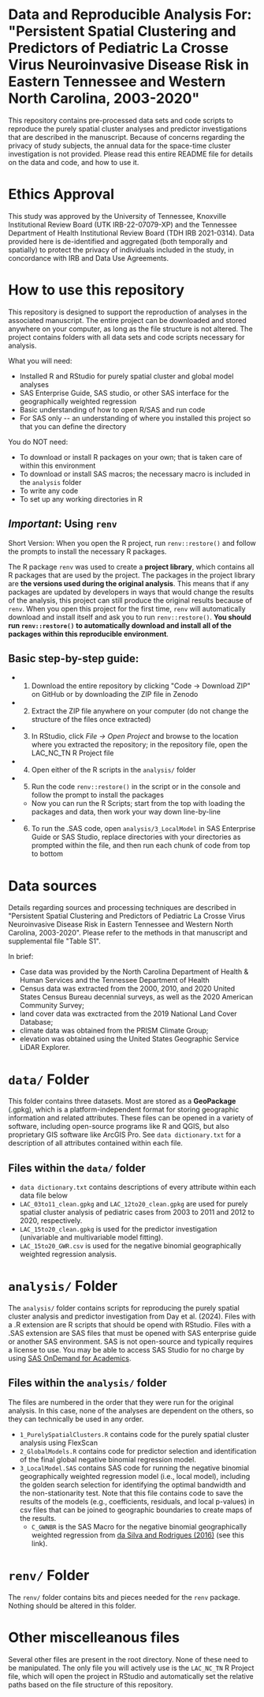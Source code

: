 # Data and Reproducible Analysis For: "Persistent Spatial Clustering and Predictors of Pediatric La Crosse Virus Neuroinvasive Disease Risk in Eastern Tennessee and Western North Carolina, 2003-2020"

This repository contains pre-processed data sets and code scripts to reproduce the purely spatial cluster analyses and predictor investigations that are described in the manuscript. Because of concerns regarding the privacy of study subjects, the annual data for the space-time cluster investigation is not provided. Please read this entire README file for details on the data and code, and how to use it. 

# Ethics Approval 

This study was approved by the University of Tennessee, Knoxville Institutional Review Board (UTK IRB-22-07079-XP) and the Tennessee Department of Health Institutional Review Board (TDH IRB 2021-0314). Data provided here is de-identified and aggregated (both temporally and spatially) to protect the privacy of individuals included in the study, in concordance with IRB and Data Use Agreements. 

# How to use this repository 

This repository is designed to support the reproduction of analyses in the associated manuscript. The entire project can be downloaded and stored anywhere on your computer, as long as the file structure is not altered. The project contains folders with all data sets and code scripts necessary for analysis. 


What you will need: 
 - Installed R and RStudio for purely spatial cluster and global model analyses
 - SAS Enterprise Guide, SAS studio, or other SAS interface for the geographically weighted regression 
 - Basic understanding of how to open R/SAS and run code 
 - For SAS only -- an understanding of where you installed this project so that you can define the directory 
 
 You do NOT need:
 - To download or install R packages on your own; that is taken care of within this environment
 - To download or install SAS macros; the necessary macro is included in the `analysis` folder 
 - To write any code 
 - To set up any working directories in R 

## ***Important***: Using `renv`

Short Version: When you open the R project, run `renv::restore()` and follow the prompts to install the necessary R packages. 

The R package `renv` was used to create a **project library**, which contains all R packages that are used by the project. The packages in the project library are **the versions used during the original analysis**. This means that if any packages are updated by developers in ways that would change the results of the analysis, this project can still produce the original results because of `renv`. When you open this project for the first time, `renv` will automatically download and install itself and ask you to run `renv::restore()`. **You should run `renv::restore()` to automatically download and install all of the packages within this reproducible environment**. 

## Basic step-by-step guide:

- 1. Download the entire repository by clicking "Code -> Download ZIP" on GitHub or by downloading the ZIP file in Zenodo
- 2. Extract the ZIP file anywhere on your computer (do not change the structure of the files once extracted)
- 3. In RStudio, click *File -> Open Project* and browse to the location where you extracted the repository; in the repository file, open the LAC_NC_TN R Project file 
- 4. Open either of the R scripts in the `analysis/` folder
- 5. Run the code `renv::restore()` in the script or in the console and follow the prompt to install the packages 
  - Now you can run the R Scripts; start from the top with loading the packages and data, then work your way down line-by-line
- 6. To run the .SAS code, open `analysis/3_LocalModel` in SAS Enterprise Guide or SAS Studio, replace directories with your directories as prompted within the file, and then run each chunk of code from top to bottom


# Data sources

Details regarding sources and processing techniques are described in "Persistent Spatial Clustering and Predictors of Pediatric La Crosse Virus Neuroinvasive Disease Risk in Eastern Tennessee and Western North Carolina, 2003-2020". Please refer to the methods in that manuscript and supplemental file "Table S1". 

In brief: 
- Case data was provided by the North Carolina Department of Health & Human Services and the Tennessee Department of Health
- Census data was extracted from the 2000, 2010, and 2020 United States Census Bureau decennial surveys, as well as the 2020 American Community Survey; 
- land cover data was exctracted from the 2019 National Land Cover Database; 
- climate data was obtained from the PRISM Climate Group; 
- elevation was obtained using the United States Geographic Service LiDAR Explorer. 

# `data/` Folder

This folder contains three datasets. Most are stored as a **GeoPackage** (.gpkg), which is a platform-independent format for storing geographic information and related attributes. These files can be opened in a variety of software, including open-source programs like R and QGIS, but also proprietary GIS software like ArcGIS Pro. See `data dictionary.txt` for a description of all attributes contained within each file. 

## Files within the `data/` folder

- `data dictionary.txt` contains descriptions of every attribute within each data file below
- `LAC_03to11_clean.gpkg` and `LAC_12to20_clean.gpkg` are used for purely spatial cluster analysis of pediatric cases from 2003 to 2011 and 2012 to 2020, respectively. 
- `LAC_15to20_clean.gpkg` is used for the predictor investigation (univariable and multivariable model fitting).  
- `LAC_15to20_GWR.csv` is used for the negative binomial geographically weighted regression analysis. 

# `analysis/` Folder

The `analysis/` folder contains scripts for reproducing the purely spatial cluster analysis and predictor investigation from Day et al. (2024). Files with a .R extension are R scripts that should be opend with RStudio. Files with a .SAS extension are SAS files that must be opened with SAS enterprise guide or another SAS environment. SAS is not open-source and typically requires a license to use. You may be able to access SAS Studio for no charge by using [SAS OnDemand for Academics](https://welcome.oda.sas.com/). 

## Files within the `analysis/` folder

The files are numbered in the order that they were run for the original analysis. In this case, none of the analyses are dependent on the others, so they can technically be used in any order.

- `1_PurelySpatialClusters.R` contains code for the purely spatial cluster analysis using FlexScan
- `2_GlobalModels.R` contains code for predictor selection and identification of the final global negative binomial regression model.  
- `3_LocalModel.SAS` contains SAS code for running the negative binomial geographically weighted regression model (i.e., local model), including the golden search selection for identifying the optimal bandwidth and the non-stationarity test. Note that this file contains code to save the results of the models (e.g., coefficients, residuals, and local p-values) in csv files that can be joined to geographic boundaries to create maps of the results. 
    - `C_GWNBR` is the SAS Macro for the negative binomial geographically weighted regression from [da Silva and Rodrigues (2016)](https://chat.openai.com/c/a6c4169e-cd13-48f9-9e7f-27df47bd29de) (see this link). 
    
# `renv/` Folder

The `renv/` folder contains bits and pieces needed for the `renv` package. Nothing should be altered in this folder. 

# Other miscelleanous files

Several other files are present in the root directory. None of these need to be manipulated. The only file you will actively use is the `LAC_NC_TN` R Project file, which will open the project in RStudio and automatically set the relative paths based on the file structure of this repository. 